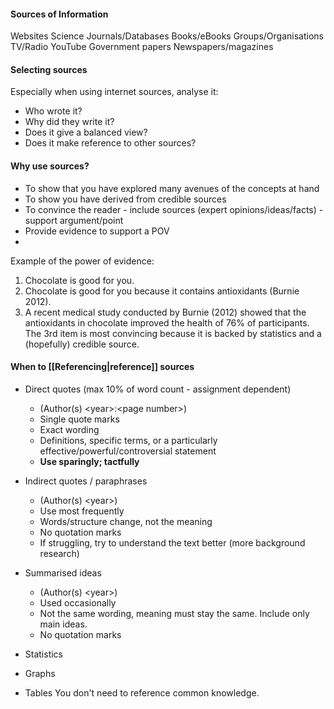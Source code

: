 #### Sources of Information
Websites
Science Journals/Databases
Books/eBooks
Groups/Organisations
TV/Radio
YouTube
Government papers
Newspapers/magazines

#### Selecting sources
Especially when using internet sources, analyse it:
- Who wrote it?
- Why did they write it?
- Does it give a balanced view?
- Does it make reference to other sources?

#### Why use sources?
- To show that you have explored many avenues of the concepts at hand
- To show you have derived from credible sources 
- To convince the reader - include sources (expert opinions/ideas/facts) - support argument/point
- Provide evidence to support a POV
- 

Example of the power of evidence:
1. Chocolate is good for you.
2. Chocolate is good for you because it contains antioxidants (Burnie 
2012).
3. A recent medical study conducted by Burnie (2012) showed that the 
antioxidants in chocolate improved the health of 76% of participants.
The 3rd item is most convincing because it is backed by statistics and a (hopefully) credible source.

#### When to [[Referencing|reference]] sources 
- Direct quotes (max 10% of word count - assignment dependent)
	- (Author(s) \<year>:\<page number>)
	- Single quote marks
	- Exact wording
	- Definitions, specific terms, or a particularly effective/powerful/controversial statement
	- **Use sparingly; tactfully**
- Indirect quotes / paraphrases
	- (Author(s) \<year>)	
	 - Use most frequently
	- Words/structure change, not the meaning
	- No quotation marks
	- If struggling, try to understand the text better (more background research)
- Summarised ideas
	- (Author(s) \<year>)
	- Used occasionally
	- Not the same wording, meaning must stay the same. Include only main ideas.
	- No quotation marks

- Statistics 
- Graphs
- Tables
You don't need to reference common knowledge.


